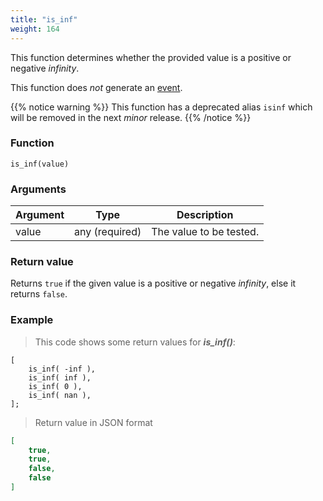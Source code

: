 ```yaml
---
title: "is_inf"
weight: 164
---
```


This function determines whether the provided value is a positive or negative *infinity*.

This function does *not* generate an [event](../../overview/events).

{{% notice warning %}}
This function has a deprecated alias `isinf` which will be removed in the next *minor* release.
{{% /notice %}}

### Function

`is_inf(value)`

### Arguments

Argument | Type | Description
-------- | ---- | -----------
value | any (required) | The value to be tested.

### Return value

Returns `true` if the given value is a positive or negative *infinity*, else it returns `false`.

### Example

> This code shows some return values for ***is_inf()***:

```thingsdb,json_response
[
    is_inf( -inf ),
    is_inf( inf ),
    is_inf( 0 ),
    is_inf( nan ),
];
```

> Return value in JSON format

```json
[
    true,
    true,
    false,
    false
]
```
